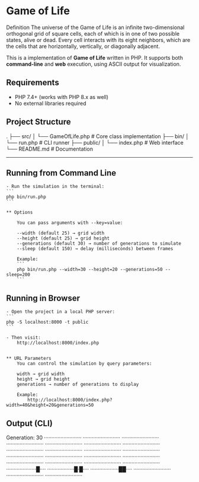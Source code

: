 # Game of Life

Definition
The universe of the Game of Life is an infinite two-dimensional orthogonal grid of square cells, each of
which is in one of two possible states, alive or dead. Every cell interacts with its eight neighbors, which
are the cells that are horizontally, vertically, or diagonally adjacent.

This is a implementation of **Game of Life** written in PHP. It supports both **command-line** and **web** execution, using ASCII output for visualization.


## Requirements

- PHP 7.4+ (works with PHP 8.x as well)
- No external libraries required


## Project Structure
.
├── src/
│ └── GameOfLife.php # Core class implementation
├── bin/
│ └── run.php # CLI runner
├── public/
│ └── index.php # Web interface
└── README.md # Documentation

---

## Running from Command Line
    - Run the simulation in the terminal:
    ```
    php bin/run.php
    ```

    ** Options

        You can pass arguments with --key=value:

        --width (default 25) → grid width
        --height (default 25) → grid height
        --generations (default 30) → number of generations to simulate
        --sleep (default 150) → delay (milliseconds) between frames

        Example:
        ```
        php bin/run.php --width=30 --height=20 --generations=50 --sleep=200
        ```

## Running in Browser

    - Open the project in a local PHP server:
    ```
    php -S localhost:8000 -t public
    ```

    - Then visit:
        http://localhost:8000/index.php


    ** URL Parameters
        You can control the simulation by query parameters:

        width → grid width
        height → grid height
        generations → number of generations to display

        Example:
            http://localhost:8000/index.php?width=40&height=20&generations=50

## Output (CLI)

Generation: 30
·························
·························
·························
·························
·························
·························
·························
·························
·························
·························
·························
·························
·························
·························
·························
·························
·························
·························
·························
····················█····
··················█·█····
···················██····
·························
·························
·························